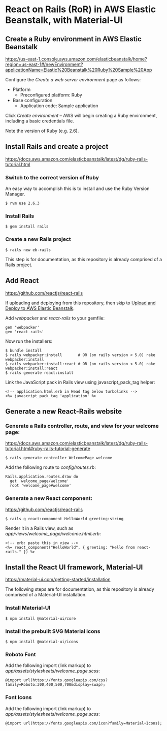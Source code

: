 React on Rails (RoR) in AWS Elastic Beanstalk, with Material-UI
===============================================================



Create a Ruby environment in AWS Elastic Beanstalk
--------------------------------------------------

https://us-east-1.console.aws.amazon.com/elasticbeanstalk/home?region=us-east-1#/newEnvironment?applicationName=Elastic%20Beanstalk%20Ruby%20Sample%20App

Configure the _Create a web server environment_ page as follows:

* Platform
  * Preconfigured platform: Ruby
* Base configuration
  * Application code: Sample application

Click _Create environment_ – AWS will begin creating a Ruby environment, including a basic credentials file.

Note the version of Ruby (e.g. 2.6).



Install Rails and create a project
----------------------------------

https://docs.aws.amazon.com/elasticbeanstalk/latest/dg/ruby-rails-tutorial.html


### Switch to the correct version of Ruby

An easy way to accomplish this is to install and use the Ruby Version Manager.

`$ rvm use 2.6.3`


### Install Rails

`$ gem install rails`


### Create a new Rails project

`$ rails new eb-rails`

This step is for documentation, as this repository is already comprised of a Rails project.



Add React
---------

https://github.com/reactjs/react-rails

If uploading and deploying from this repository, then skip to [Upload and Deploy to AWS Elastic Beanstalk](##Upload-and-Deploy-to-AWS-Elastic-Beanstalk).

Add *webpacker* and *react-rails* to your gemfile:

```
gem 'webpacker'
gem 'react-rails'
```

Now run the installers:

```
$ bundle install
$ rails webpacker:install       # OR (on rails version < 5.0) rake webpacker:install
$ rails webpacker:install:react # OR (on rails version < 5.0) rake webpacker:install:react
$ rails generate react:install
```

Link the JavaScript pack in Rails view using javascript_pack_tag helper:

```
<!-- application.html.erb in Head tag below turbolinks -->
<%= javascript_pack_tag 'application' %>
```



Generate a new React-Rails website
----------------------------------


### Generate a Rails controller, route, and view for your welcome page:

https://docs.aws.amazon.com/elasticbeanstalk/latest/dg/ruby-rails-tutorial.html#ruby-rails-tutorial-generate

`$ rails generate controller WelcomePage welcome`

Add the following route to _config/routes.rb_:

```
Rails.application.routes.draw do
  get 'welcome_page/welcome'
  root 'welcome_page#welcome'
```


### Generate a new React component:

https://github.com/reactjs/react-rails

`$ rails g react:component HelloWorld greeting:string`

Render it in a Rails view, such as _app/views/welcome_page/welcome.html.erb_:

```
<!-- erb: paste this in view -->
<%= react_component("HelloWorld", { greeting: "Hello from react-rails." }) %>
```



Install the React UI framework, Material-UI
-------------------------------------------

https://material-ui.com/getting-started/installation

The following steps are for documentation, as this repository is already comprised of a Material-UI installation.


### Install Material-UI

`$ npm install @material-ui/core`


### Install the prebuilt SVG Material icons

`$ npm install @material-ui/icons`


### Roboto Font

Add the following import (link markup) to _app/assets/stylesheets/welcome_page.scss_:

`@import url(https://fonts.googleapis.com/css?family=Roboto:300,400,500,700&display=swap);`


### Font Icons

Add the following import (link markup) to _app/assets/stylesheets/welcome_page.scss_:

`@import url(https://fonts.googleapis.com/icon?family=Material+Icons);`
